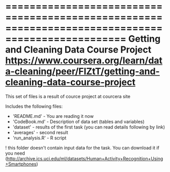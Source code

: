 ==================================================================================================
Getting and Cleaning Data Course Project
https://www.coursera.org/learn/data-cleaning/peer/FIZtT/getting-and-cleaning-data-course-project
==================================================================================================

This set of files is a result of cource project at courcera site

Includes the following files:

- 'README.md'      - You are reading it now
- 'CodeBook.md'    - Description of data set (tables and variables)
- 'dataset'        - results of the first task (you can read details following by link)
- 'averages'       - second result
- 'run_analysis.R' - R script 

! this folder doesn't contain input data for the task. You can download it if you need 
(http://archive.ics.uci.edu/ml/datasets/Human+Activity+Recognition+Using+Smartphones)